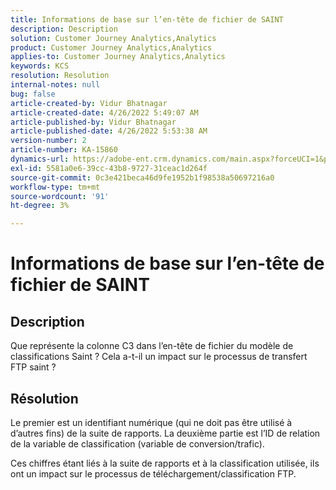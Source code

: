```yaml
---
title: Informations de base sur l’en-tête de fichier de SAINT
description: Description
solution: Customer Journey Analytics,Analytics
product: Customer Journey Analytics,Analytics
applies-to: Customer Journey Analytics,Analytics
keywords: KCS
resolution: Resolution
internal-notes: null
bug: false
article-created-by: Vidur Bhatnagar
article-created-date: 4/26/2022 5:49:07 AM
article-published-by: Vidur Bhatnagar
article-published-date: 4/26/2022 5:53:38 AM
version-number: 2
article-number: KA-15860
dynamics-url: https://adobe-ent.crm.dynamics.com/main.aspx?forceUCI=1&pagetype=entityrecord&etn=knowledgearticle&id=95065292-24c5-ec11-a7b6-0022480a1004
exl-id: 5581a0e6-39cc-43b8-9727-31ceac1d264f
source-git-commit: 0c3e421beca46d9fe1952b1f98538a50697216a0
workflow-type: tm+mt
source-wordcount: '91'
ht-degree: 3%

---
```


# Informations de base sur l’en-tête de fichier de SAINT

## Description


Que représente la colonne C3 dans l’en-tête de fichier du modèle de classifications Saint ? Cela a-t-il un impact sur le processus de transfert FTP saint ?


## Résolution


Le premier est un identifiant numérique (qui ne doit pas être utilisé à d’autres fins) de la suite de rapports. La deuxième partie est l’ID de relation de la variable de classification (variable de conversion/trafic).

Ces chiffres étant liés à la suite de rapports et à la classification utilisée, ils ont un impact sur le processus de téléchargement/classification FTP.
